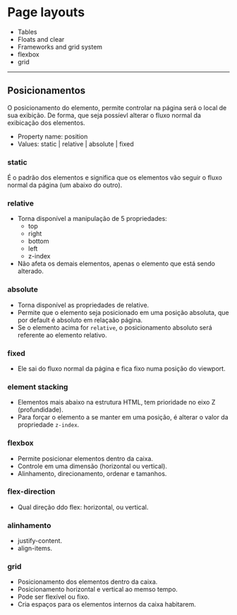 # Page layouts

- Tables
- Floats and clear
- Frameworks and grid system
- flexbox
- grid

-----------

## Posicionamentos

O posicionamento do elemento, permite controlar na página será o local
de sua exibição. De forma, que seja possíevl alterar o fluxo normal da
exibicação dos elementos.

- Property name: position
- Values: static | relative | absolute | fixed

### static

É o padrão dos elementos e significa que os elementos vão seguir o fluxo normal da página (um abaixo do outro).

### relative

- Torna disponível a manipulação de 5 propriedades:
  - top
  - right
  - bottom
  - left
  - z-index
- Não afeta os demais elementos, apenas o elemento que está sendo alterado.

### absolute

- Torna disponível as propriedades de relative.
- Permite que o elemento seja posicionado em uma posição absoluta, que por default é absoluto em relaçaão página.
- Se o elemento acima for `relative`, o posicionamento absoluto será referente ao elemento relativo.

### fixed

- Ele sai do fluxo normal da página e fica fixo numa posição do viewport.

### element stacking

- Elementos mais abaixo na estrutura HTML, tem prioridade no eixo Z (profundidade).
- Para forçar o elemento a se manter em uma posição, é alterar o valor da propriedade `z-index`.

### flexbox

- Permite posicionar elementos dentro da caixa.
- Controle em uma dimensão (horizontal ou vertical).
- Alinhamento, direcionamento, ordenar e tamanhos.

### flex-direction

- Qual direção ddo flex: horizontal, ou vertical.

### alinhamento

- justify-content.
- align-items.

### grid

- Posicionamento dos elementos dentro da caixa.
- Posicionamento horizontal e vertical ao memso tempo.
- Pode ser flexível ou fixo.
- Cria espaços para os elementos internos da caixa habitarem.
